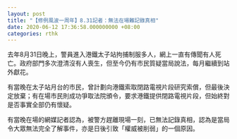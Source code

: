 ```yaml
---
layout: post
title: "【修例風波一周年】8.31記者：無法在場難記錄真相"
date: 2020-06-12 17:36:58.000000000 +08:00
categories: rthk
---
```


去年8月31日晚上，警員進入港鐵太子站拘捕制服多人，網上一直有傳聞有人死亡。政府部門多次澄清沒有人喪生，但至今仍有市民質疑當局說法，每月繼續到站外獻花。

有當晚在太子站月台的市民，曾計劃向港鐵索取閉路電視片段研究索償，但最後決定放棄；有在場市民則成功爭取法院頒令，要求港鐵提供閉路電視片段，但始終對是否事實全部仍有懷疑。

有當晚在場的網媒記者認為，被警方趕離現場一刻，已無法記錄真相，認為是當局令大眾無法完全了解事件，亦是日後引致「權威被削弱」的一個原因。
